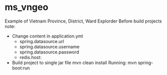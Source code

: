 # ms_vngeo
Example of Vietnam Province, District, Ward Explorder
Before build projects note:
- Change content in application.yml
  + spring.datasource.url
  + spring.datasource.username
  + spring.datasource.password
  + redis.host:
- Build project to single jar file
  mvn clean install
  Running: mvn spring-boot:run
